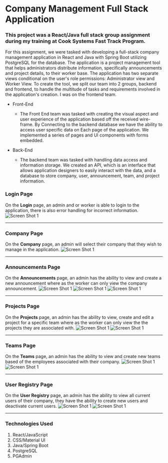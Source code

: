 # Company Management Full Stack Application

### This project was a React/Java full stack group assignment during my training at Cook Systems Fast Track Program.
For this assignment, we were tasked with developing a full-stack company management application in React and Java with Spring Boot utilizing PostgreSQL for the database. The application is a project management tool that helps administrators distribute information, specifically announcements and project details, to their worker base. The application has two separate views conditional on the user's role permissions: Administrator view and Worker View. To create the tool, we split our team into 2 groups, backend and frontend, to handle the multitude of tasks and requirements involved in the application's creation. I was on the frontend team.

* Front-End
  - The Front End team was tasked with creating the visual aspect and user experience of the application based off the received wire-frame. By Connecting to the backend database we have the ability to access user specific data on Each page of the application. We implemented a series of pages and UI components with forms embedded.

* Back-End
  - The backend team was tasked with handling data access and information storage.  We created an API, which is an interface that allows application designers to easily interact with the data, and a database to store company, user, announcement, team, and project information.

### Login Page
On the **Login** page, an admin and or worker is able to login to the application, there is also error handling for incorrect information.
<img  alt="Screen Shot 1" src="./assets/screen1.png">
<hr />

### Company Page
On the **Company** page, an admin will select their company that they wish to manage in the application.
<img  alt="Screen Shot 1" src="./assets/screen2.png">
<hr />

### Announcements Page
On the **Announcements** page, an admin has the ability to view and create a new announcement where as the worker can only view the company announcement.
<img  alt="Screen Shot 1" src="./assets/screen3.png">
<img  alt="Screen Shot 1" src="./assets/screen4.png">
<img  alt="Screen Shot 1" src="./assets/screen5.png">
<hr />

### Projects Page
On the **Projects** page, an admin has the ability to view, create and edit a project for a specific team where as the worker can only view the the projects they are associated with.
<img  alt="Screen Shot 1" src="./assets/screen6.png">
<img  alt="Screen Shot 1" src="./assets/screen7.png">
<hr />

### Teams Page
On the **Teams** page, an admin has the ability to view and create new teams based of the employees associated with their company.
<img  alt="Screen Shot 1" src="./assets/screen8.png">
<img  alt="Screen Shot 1" src="./assets/screen9.png">
<hr />

### User Registry Page
On the **User Registry** page, an admin has the ability to view all current users of their company, they have the ability to create new users and deactivate current users.
<img  alt="Screen Shot 1" src="./assets/screen10.png">
<img  alt="Screen Shot 1" src="./assets/screen11.png">
<hr />

### Technologies Used
1. React/JavaScript
2. CSS/Material UI
3. Java/Spring Boot
4. PostgreSQL
5. PGAdmin


